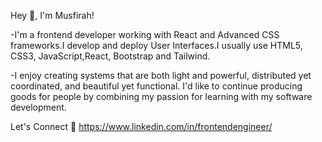 Hey 👋, I'm Musfirah!

-I'm a frontend developer working with React and Advanced CSS frameworks.I develop and deploy User Interfaces.I usually use HTML5, CSS3, JavaScript,React, Bootstrap and Tailwind.

 -I enjoy creating systems that are both light and powerful, distributed yet coordinated, and beautiful yet functional. I'd like to continue producing goods for people by combining my passion for learning with my software development.


Let's Connect  🤝     https://www.linkedin.com/in/frontendengineer/
